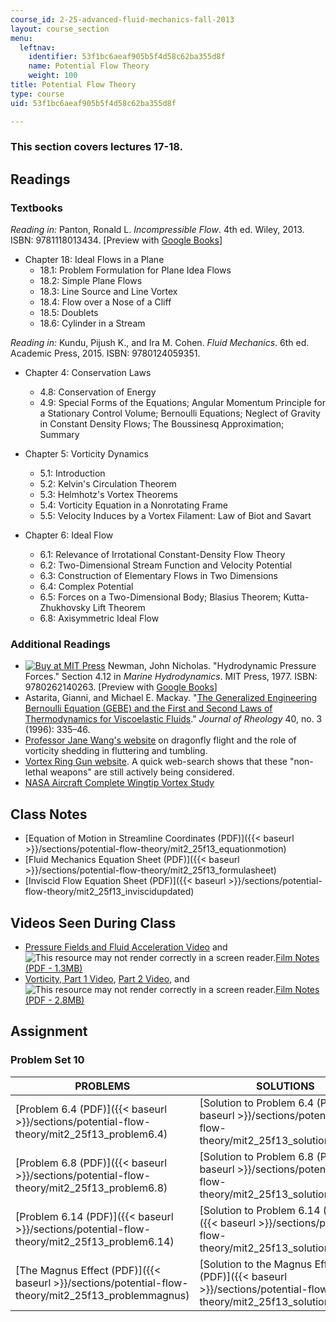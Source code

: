 ```yaml
---
course_id: 2-25-advanced-fluid-mechanics-fall-2013
layout: course_section
menu:
  leftnav:
    identifier: 53f1bc6aeaf905b5f4d58c62ba355d8f
    name: Potential Flow Theory
    weight: 100
title: Potential Flow Theory
type: course
uid: 53f1bc6aeaf905b5f4d58c62ba355d8f

---
```


### This section covers lectures 17-18.

Readings
--------

### Textbooks

_Reading in:_ Panton, Ronald L. _Incompressible Flow_. 4th ed. Wiley, 2013. ISBN: 9781118013434. \[Preview with [Google Books](http://books.google.com/books?id=sa4eAAAAQBAJ&pg=PAfrontcover)\]

*   Chapter 18: Ideal Flows in a Plane
    *   18.1: Problem Formulation for Plane Idea Flows
    *   18.2: Simple Plane Flows
    *   18.3: Line Source and Line Vortex
    *   18.4: Flow over a Nose of a Cliff
    *   18.5: Doublets
    *   18.6: Cylinder in a Stream

_Reading in:_ Kundu, Pijush K., and Ira M. Cohen. _Fluid Mechanics_. 6th ed. Academic Press, 2015. ISBN: 9780124059351.

*   Chapter 4: Conservation Laws
    *   4.8: Conservation of Energy
    *   4.9: Special Forms of the Equations; Angular Momentum Principle for a Stationary Control Volume; Bernoulli Equations; Neglect of Gravity in Constant Density Flows; The Boussinesq Approximation; Summary

*   Chapter 5: Vorticity Dynamics
    *   5.1: Introduction
    *   5.2: Kelvin's Circulation Theorem
    *   5.3: Helmhotz's Vortex Theorems
    *   5.4: Vorticity Equation in a Nonrotating Frame
    *   5.5: Velocity Induces by a Vortex Filament: Law of Biot and Savart

*   Chapter 6: Ideal Flow
    *   6.1: Relevance of Irrotational Constant-Density Flow Theory
    *   6.2: Two-Dimensional Stream Function and Velocity Potential
    *   6.3: Construction of Elementary Flows in Two Dimensions
    *   6.4: Complex Potential
    *   6.5: Forces on a Two-Dimensional Body; Blasius Theorem; Kutta-Zhukhovsky Lift Theorem
    *   6.8: Axisymmetric Ideal Flow

### Additional Readings

*   [![Buy at MIT Press](/images/mp_logo.gif)](https://mitpress.mit.edu/9780262140263) Newman, John Nicholas. "Hydrodynamic Pressure Forces." Section 4.12 in _Marine Hydrodynamics_. MIT Press, 1977. ISBN: 9780262140263. \[Preview with [Google Books](http://books.google.com/books?id=nj-k_lAmaBYC&pg=PA132=onepage)\]
*   Astarita, Gianni, and Michael E. Mackay. "[The Generalized Engineering Bernoulli Equation (GEBE) and the First and Second Laws of Thermodynamics for Viscoelastic Fluids](http://dx.doi.org/10.1122/1.550746)." _Journal of Rheology_ 40, no. 3 (1996): 335–46.
*   [Professor Jane Wang's website](http://dragonfly.tam.cornell.edu/) on dragonfly flight and the role of vorticity shedding in fluttering and tumbling.
*   [Vortex Ring Gun website](https://defense-update.com/20071205_vortex-ring.html). A quick web-search shows that these "non-lethal weapons" are still actively being considered.
*   [NASA Aircraft Complete Wingtip Vortex Study](http://www.spaceref.com/news/viewpr.html?pid=6940)

Class Notes
-----------

*   [Equation of Motion in Streamline Coordinates (PDF)]({{< baseurl >}}/sections/potential-flow-theory/mit2_25f13_equationmotion)
*   [Fluid Mechanics Equation Sheet (PDF)]({{< baseurl >}}/sections/potential-flow-theory/mit2_25f13_formulasheet)
*   [Inviscid Flow Equation Sheet (PDF)]({{< baseurl >}}/sections/potential-flow-theory/mit2_25f13_inviscidupdated)

Videos Seen During Class
------------------------

*   [Pressure Fields and Fluid Acceleration Video](https://youtu.be/LI9Mi1KhFTs) and ![This resource may not render correctly in a screen reader.](/images/inacessible.gif)[Film Notes (PDF - 1.3MB)](http://web.mit.edu/hml/ncfmf/06PFFA.pdf)
*   [Vorticity, Part 1 Video](https://youtu.be/loCLkcYEWD4), [Part 2 Video](https://youtu.be/h6bmrRFYFbc), and ![This resource may not render correctly in a screen reader.](/images/inacessible.gif)[Film Notes (PDF - 2.8MB)](http://web.mit.edu/hml/ncfmf/09VOR.pdf)

Assignment
----------

### Problem Set 10

| PROBLEMS | SOLUTIONS |
| --- | --- |
| [Problem 6.4 (PDF)]({{< baseurl >}}/sections/potential-flow-theory/mit2_25f13_problem6.4) | [Solution to Problem 6.4 (PDF)]({{< baseurl >}}/sections/potential-flow-theory/mit2_25f13_solution6.4) |
| [Problem 6.8 (PDF)]({{< baseurl >}}/sections/potential-flow-theory/mit2_25f13_problem6.8) | [Solution to Problem 6.8 (PDF)]({{< baseurl >}}/sections/potential-flow-theory/mit2_25f13_solution6.8) |
| [Problem 6.14 (PDF)]({{< baseurl >}}/sections/potential-flow-theory/mit2_25f13_problem6.14) | [Solution to Problem 6.14 (PDF)]({{< baseurl >}}/sections/potential-flow-theory/mit2_25f13_solution6.14) |
| [The Magnus Effect (PDF)]({{< baseurl >}}/sections/potential-flow-theory/mit2_25f13_problemmagnus) | [Solution to the Magnus Effect (PDF)]({{< baseurl >}}/sections/potential-flow-theory/mit2_25f13_solutionmagnus)